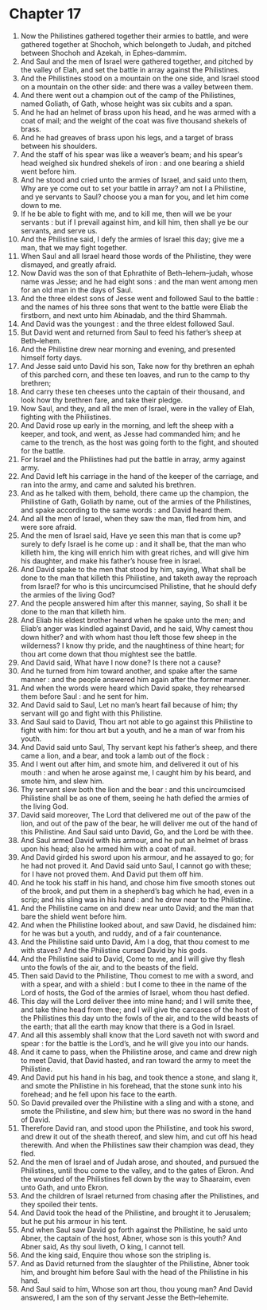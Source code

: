 # Chapter 17

1. Now the Philistines gathered together their armies to battle, and were gathered together at Shochoh, which belongeth to Judah, and pitched between Shochoh and Azekah, in Ephes–dammim.
2. And Saul and the men of Israel were gathered together, and pitched by the valley of Elah, and set the battle in array against the Philistines.
3. And the Philistines stood on a mountain on the one side, and Israel stood on a mountain on the other side: and there was a valley between them.
4. And there went out a champion out of the camp of the Philistines, named Goliath, of Gath, whose height was six cubits and a span.
5. And he had an helmet of brass upon his head, and he was armed with a coat of mail; and the weight of the coat was five thousand shekels of brass.
6. And he had greaves of brass upon his legs, and a target of brass between his shoulders.
7. And the staff of his spear was like a weaver’s beam; and his spear’s head weighed six hundred shekels of iron : and one bearing a shield went before him.
8. And he stood and cried unto the armies of Israel, and said unto them, Why are ye come out to set your battle in array? am not I a Philistine, and ye servants to Saul? choose you a man for you, and let him come down to me.
9. If he be able to fight with me, and to kill me, then will we be your servants : but if I prevail against him, and kill him, then shall ye be our servants, and serve us.
10. And the Philistine said, I defy the armies of Israel this day; give me a man, that we may fight together.
11. When Saul and all Israel heard those words of the Philistine, they were dismayed, and greatly afraid.
12. Now David was the son of that Ephrathite of Beth–lehem–judah, whose name was Jesse; and he had eight sons : and the man went among men for an old man in the days of Saul.
13. And the three eldest sons of Jesse went and followed Saul to the battle : and the names of his three sons that went to the battle were Eliab the firstborn, and next unto him Abinadab, and the third Shammah.
14. And David was the youngest : and the three eldest followed Saul.
15. But David went and returned from Saul to feed his father’s sheep at Beth–lehem.
16. And the Philistine drew near morning and evening, and presented himself forty days.
17. And Jesse said unto David his son, Take now for thy brethren an ephah of this parched corn, and these ten loaves, and run to the camp to thy brethren;
18. And carry these ten cheeses unto the captain of their thousand, and look how thy brethren fare, and take their pledge.
19. Now Saul, and they, and all the men of Israel, were in the valley of Elah, fighting with the Philistines.
20. And David rose up early in the morning, and left the sheep with a keeper, and took, and went, as Jesse had commanded him; and he came to the trench, as the host was going forth to the fight, and shouted for the battle.
21. For Israel and the Philistines had put the battle in array, army against army.
22. And David left his carriage in the hand of the keeper of the carriage, and ran into the army, and came and saluted his brethren.
23. And as he talked with them, behold, there came up the champion, the Philistine of Gath, Goliath by name, out of the armies of the Philistines, and spake according to the same words : and David heard them.
24. And all the men of Israel, when they saw the man, fled from him, and were sore afraid.
25. And the men of Israel said, Have ye seen this man that is come up? surely to defy Israel is he come up : and it shall be, that the man who killeth him, the king will enrich him with great riches, and will give him his daughter, and make his father’s house free in Israel.
26. And David spake to the men that stood by him, saying, What shall be done to the man that killeth this Philistine, and taketh away the reproach from Israel? for who is this uncircumcised Philistine, that he should defy the armies of the living God?
27. And the people answered him after this manner, saying, So shall it be done to the man that killeth him.
28. And Eliab his eldest brother heard when he spake unto the men; and Eliab’s anger was kindled against David, and he said, Why camest thou down hither? and with whom hast thou left those few sheep in the wilderness? I know thy pride, and the naughtiness of thine heart; for thou art come down that thou mightest see the battle.
29. And David said, What have I now done? Is there not a cause?
30. And he turned from him toward another, and spake after the same manner : and the people answered him again after the former manner.
31. And when the words were heard which David spake, they rehearsed them before Saul : and he sent for him.
32. And David said to Saul, Let no man’s heart fail because of him; thy servant will go and fight with this Philistine.
33. And Saul said to David, Thou art not able to go against this Philistine to fight with him: for thou art but a youth, and he a man of war from his youth.
34. And David said unto Saul, Thy servant kept his father’s sheep, and there came a lion, and a bear, and took a lamb out of the flock :
35. And I went out after him, and smote him, and delivered it out of his mouth : and when he arose against me, I caught him by his beard, and smote him, and slew him.
36. Thy servant slew both the lion and the bear : and this uncircumcised Philistine shall be as one of them, seeing he hath defied the armies of the living God.
37. David said moreover, The Lord that delivered me out of the paw of the lion, and out of the paw of the bear, he will deliver me out of the hand of this Philistine. And Saul said unto David, Go, and the Lord be with thee.
38. And Saul armed David with his armour, and he put an helmet of brass upon his head; also he armed him with a coat of mail.
39. And David girded his sword upon his armour, and he assayed to go; for he had not proved it. And David said unto Saul, I cannot go with these; for I have not proved them. And David put them off him.
40. And he took his staff in his hand, and chose him five smooth stones out of the brook, and put them in a shepherd’s bag which he had, even in a scrip; and his sling was in his hand : and he drew near to the Philistine.
41. And the Philistine came on and drew near unto David; and the man that bare the shield went before him.
42. And when the Philistine looked about, and saw David, he disdained him: for he was but a youth, and ruddy, and of a fair countenance.
43. And the Philistine said unto David, Am I a dog, that thou comest to me with staves? And the Philistine cursed David by his gods.
44. And the Philistine said to David, Come to me, and I will give thy flesh unto the fowls of the air, and to the beasts of the field.
45. Then said David to the Philistine, Thou comest to me with a sword, and with a spear, and with a shield : but I come to thee in the name of the Lord of hosts, the God of the armies of Israel, whom thou hast defied.
46. This day will the Lord deliver thee into mine hand; and I will smite thee, and take thine head from thee; and I will give the carcases of the host of the Philistines this day unto the fowls of the air, and to the wild beasts of the earth; that all the earth may know that there is a God in Israel.
47. And all this assembly shall know that the Lord saveth not with sword and spear : for the battle is the Lord’s, and he will give you into our hands.
48. And it came to pass, when the Philistine arose, and came and drew nigh to meet David, that David hasted, and ran toward the army to meet the Philistine.
49. And David put his hand in his bag, and took thence a stone, and slang it, and smote the Philistine in his forehead, that the stone sunk into his forehead; and he fell upon his face to the earth.
50. So David prevailed over the Philistine with a sling and with a stone, and smote the Philistine, and slew him; but there was no sword in the hand of David.
51. Therefore David ran, and stood upon the Philistine, and took his sword, and drew it out of the sheath thereof, and slew him, and cut off his head therewith. And when the Philistines saw their champion was dead, they fled.
52. And the men of Israel and of Judah arose, and shouted, and pursued the Philistines, until thou come to the valley, and to the gates of Ekron. And the wounded of the Philistines fell down by the way to Shaaraim, even unto Gath, and unto Ekron.
53. And the children of Israel returned from chasing after the Philistines, and they spoiled their tents.
54. And David took the head of the Philistine, and brought it to Jerusalem; but he put his armour in his tent.
55. And when Saul saw David go forth against the Philistine, he said unto Abner, the captain of the host, Abner, whose son is this youth? And Abner said, As thy soul liveth, O king, I cannot tell.
56. And the king said, Enquire thou whose son the stripling is.
57. And as David returned from the slaughter of the Philistine, Abner took him, and brought him before Saul with the head of the Philistine in his hand.
58. And Saul said to him, Whose son art thou, thou young man? And David answered, I am the son of thy servant Jesse the Beth–lehemite.

